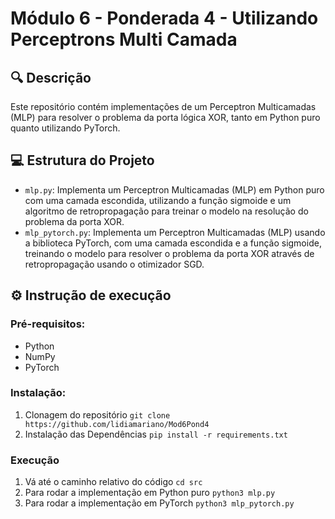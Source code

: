 # Módulo 6 - Ponderada 4 - Utilizando Perceptrons Multi Camada

## 🔍 Descrição
Este repositório contém implementações de um Perceptron Multicamadas (MLP) para resolver o problema da porta lógica XOR, tanto em Python puro quanto utilizando PyTorch.

## 💻 Estrutura do Projeto
- `mlp.py`: Implementa um Perceptron Multicamadas (MLP) em Python puro com uma camada escondida, utilizando a função sigmoide e um algoritmo de retropropagação para treinar o modelo na resolução do problema da porta XOR.
- `mlp_pytorch.py`: Implementa um Perceptron Multicamadas (MLP) usando a biblioteca PyTorch, com uma camada escondida e a função sigmoide, treinando o modelo para resolver o problema da porta XOR através de retropropagação usando o otimizador SGD.

## ⚙️ Instrução de execução
### Pré-requisitos:
- Python 
- NumPy
- PyTorch
### Instalação:
1. Clonagem do repositório
`git clone https://github.com/lidiamariano/Mod6Pond4`
2. Instalação das Dependências
`pip install -r requirements.txt`
### Execução 
1. Vá até o caminho relativo do código
`cd src`
2. Para rodar a implementação em Python puro
`python3 mlp.py`
3. Para rodar a implementação em PyTorch
`python3 mlp_pytorch.py`